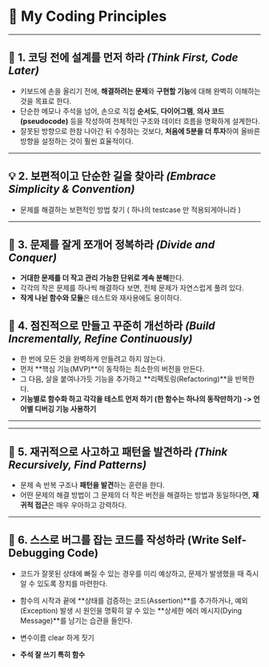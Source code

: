 # 📜 My Coding Principles

---

## 🧠 1. 코딩 전에 설계를 먼저 하라 *(Think First, Code Later)*
- 키보드에 손을 올리기 전에, **해결하려는 문제**와 **구현할 기능**에 대해 완벽히 이해하는 것을 목표로 한다.  
- 단순한 메모나 주석을 넘어, 손으로 직접 **순서도**, **다이어그램**, **의사 코드(pseudocode)** 등을 작성하여 전체적인 구조와 데이터 흐름을 명확하게 설계한다.  
- 잘못된 방향으로 한참 나아간 뒤 수정하는 것보다, **처음에 5분을 더 투자**하여 올바른 방향을 설정하는 것이 훨씬 효율적이다.

---

## 💡 2. 보편적이고 단순한 길을 찾아라 *(Embrace Simplicity & Convention)*
- 문제를 해결하는 보편적인 방법 찾기 ( 하나의 testcase 만 적용되게아니라 )

---

## 🧩 3. 문제를 잘게 쪼개어 정복하라 *(Divide and Conquer)*
- **거대한 문제를 더 작고 관리 가능한 단위로 계속 분해**한다.  
- 각각의 작은 문제를 하나씩 해결하다 보면, 전체 문제가 자연스럽게 풀려 있다.  
- **작게 나뉜 함수와 모듈**은 테스트와 재사용에도 용이하다.

## 🌱 4. 점진적으로 만들고 꾸준히 개선하라 *(Build Incrementally, Refine Continuously)*
- 한 번에 모든 것을 완벽하게 만들려고 하지 않는다.  
- 먼저 **핵심 기능(MVP)**이 동작하는 최소한의 버전을 만든다.  
- 그 다음, 살을 붙여나가듯 기능을 추가하고 **리팩토링(Refactoring)**을 반복한다.   
- **기능별로 함수화 하고 각각을 테스트 먼저 하기 (한 함수는 하나의 동작만하기) -> 언어별 디버깅 기능 사용하기**
---
---

## 🔄 5. 재귀적으로 사고하고 패턴을 발견하라 *(Think Recursively, Find Patterns)*
- 문제 속 반복 구조나 **패턴을 발견**하는 훈련을 한다.  
- 어떤 문제의 해결 방법이 그 문제의 더 작은 버전을 해결하는 방법과 동일하다면, **재귀적 접근**은 매우 우아하고 강력하다.  

---

## 🐛 6. 스스로 버그를 잡는 코드를 작성하라 (Write Self-Debugging Code)
- 코드가 잘못된 상태에 빠질 수 있는 경우를 미리 예상하고, 문제가 발생했을 때 즉시 알 수 있도록 장치를 마련한다.

- 함수의 시작과 끝에 **상태를 검증하는 코드(Assertion)**를 추가하거나, 예외(Exception) 발생 시 원인을 명확히 알 수 있는 **상세한 에러 메시지(Dying Message)**를 남기는 습관을 들인다.

- 변수이름 clear 하게 짓기
- **주석 잘 쓰기 특히 함수**
